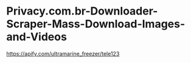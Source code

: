 # Privacy.com.br-Downloader-Scraper-Mass-Download-Images-and-Videos
https://apify.com/ultramarine_freezer/tele123
